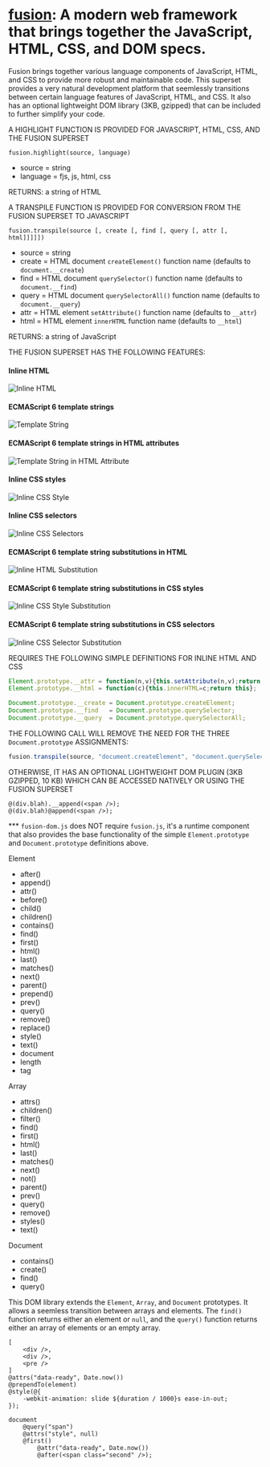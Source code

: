 # [fusion](http://www.fusionlang.org/): A modern web framework that brings together the JavaScript, HTML, CSS, and DOM specs.

Fusion brings together various language components of JavaScript, HTML, and CSS to provide more robust and maintainable code.
This superset provides a very natural development platform that seemlessly transitions between certain language features of JavaScript, HTML, and CSS.
It also has an optional lightweight DOM library (3KB, gzipped) that can be included to further simplify your code.

A HIGHLIGHT FUNCTION IS PROVIDED FOR JAVASCRIPT, HTML, CSS, AND THE FUSION SUPERSET
```text
fusion.highlight(source, language)
```
* source   = string
* language = fjs, js, html, css

RETURNS: a string of HTML

A TRANSPILE FUNCTION IS PROVIDED FOR CONVERSION FROM THE FUSION SUPERSET TO JAVASCRIPT
```text
fusion.transpile(source [, create [, find [, query [, attr [, html]]]]])
```
* source = string
* create = HTML document `createElement()` function name (defaults to `document.__create`)
* find   = HTML document `querySelector()` function name (defaults to `document.__find`)
* query  = HTML document `querySelectorAll()` function name (defaults to `document.__query`)
* attr   = HTML element `setAttribute()` function name (defaults to `__attr`)
* html   = HTML element `innerHTML` function name (defaults to `__html`)

RETURNS: a string of JavaScript

THE FUSION SUPERSET HAS THE FOLLOWING FEATURES:

#### Inline HTML
![Inline HTML](http://cdn.gaulinsoft.com/fusion/readme_html.png)

#### ECMAScript 6 template strings
![Template String](http://cdn.gaulinsoft.com/fusion/readme_templatestring.png)

#### ECMAScript 6 template strings in HTML attributes
![Template String in HTML Attribute](http://cdn.gaulinsoft.com/fusion/readme_html_templatestring.png)

#### Inline CSS styles
![Inline CSS Style](http://cdn.gaulinsoft.com/fusion/readme_css_object.png)

#### Inline CSS selectors
![Inline CSS Selectors](http://cdn.gaulinsoft.com/fusion/readme_css_selectors.png)

#### ECMAScript 6 template string substitutions in HTML
![Inline HTML Substitution](http://cdn.gaulinsoft.com/fusion/readme_html_substitution.png)

#### ECMAScript 6 template string substitutions in CSS styles
![Inline CSS Style Substitution](http://cdn.gaulinsoft.com/fusion/readme_css_object_substitution.png)

#### ECMAScript 6 template string substitutions in CSS selectors
![Inline CSS Selector Substitution](http://cdn.gaulinsoft.com/fusion/readme_css_selector_substitution.png)

REQUIRES THE FOLLOWING SIMPLE DEFINITIONS FOR INLINE HTML AND CSS
```javascript
Element.prototype.__attr = function(n,v){this.setAttribute(n,v);return this};
Element.prototype.__html = function(c){this.innerHTML=c;return this};

Document.prototype.__create = Document.prototype.createElement;
Document.prototype.__find   = Document.prototype.querySelector;
Document.prototype.__query  = Document.prototype.querySelectorAll;
```

THE FOLLOWING CALL WILL REMOVE THE NEED FOR THE THREE `Document.prototype` ASSIGNMENTS:
```javascript
fusion.transpile(source, "document.createElement", "document.querySelector", "document.querySelectorAll")
```

OTHERWISE, IT HAS AN OPTIONAL LIGHTWEIGHT DOM PLUGIN (3KB GZIPPED, 10 KB)
WHICH CAN BE ACCESSED NATIVELY OR USING THE FUSION SUPERSET
```text
@(div.blah).__append(<span />);
@(div.blah)@append(<span />);
```

*** `fusion-dom.js` does NOT require `fusion.js`, it's a runtime component that also provides the base functionality of the simple `Element.prototype` and `Document.prototype` definitions above.

Element
* after()
* append()
* attr()
* before()
* child()
* children()
* contains()
* find()
* first()
* html()
* last()
* matches()
* next()
* parent()
* prepend()
* prev()
* query()
* remove()
* replace()
* style()
* text()
* document
* length
* tag

Array
* attrs()
* children()
* filter()
* find()
* first()
* html()
* last()
* matches()
* next()
* not()
* parent()
* prev()
* query()
* remove()
* styles()
* text()

Document
* contains()
* create()
* find()
* query()

This DOM library extends the `Element`, `Array`, and `Document` prototypes.
It allows a seemless transition between arrays and elements.
The `find()` function returns either an element or `null`, and the `query()` function returns either an array of elements or an empty array.


```text
[
	<div />,
	<div />,
	<pre />
]
@attrs("data-ready", Date.now())
@prependTo(element)
@style(@{
	-webkit-animation: slide ${duration / 1000}s ease-in-out;
});

document
	@query("span")
	@attrs("style", null)
	@first()
		@attr("data-ready", Date.now())
		@after(<span class="second" />);
```
